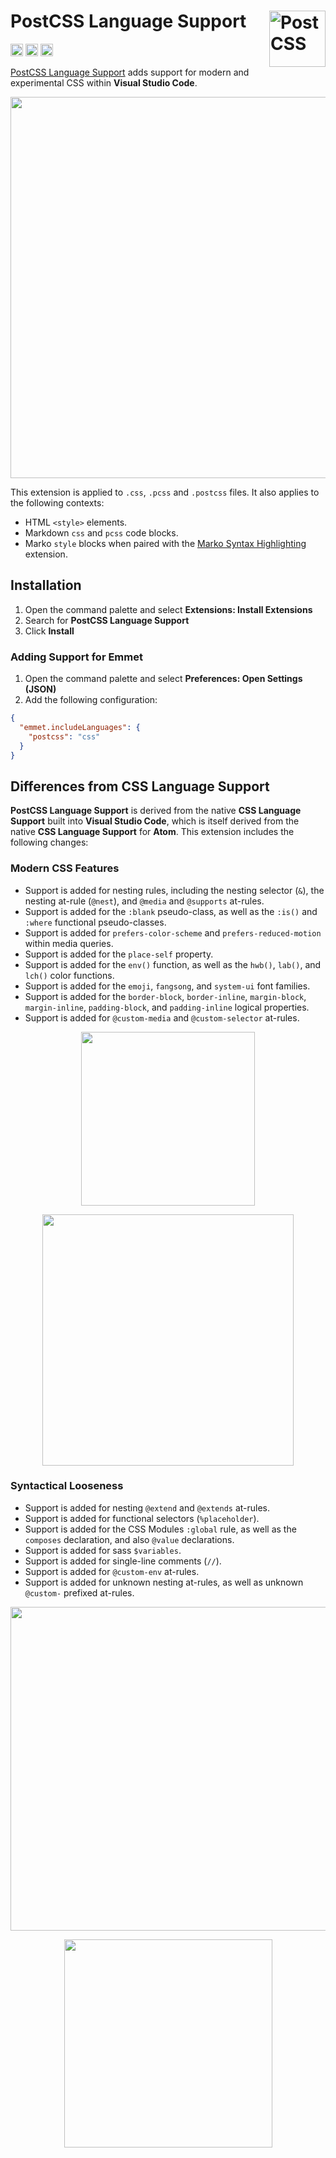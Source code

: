 # PostCSS Language Support [<img src="https://github.com/csstools/postcss-language/raw/master/icon.png" alt="PostCSS" width="90" height="90" align="right">][PostCSS Language Support]

[<img height="20" alt="Installs" src="https://img.shields.io/visual-studio-marketplace/i/csstools.postcss">](https://marketplace.visualstudio.com/items?itemName=csstools.postcss)
[<img height="20" alt="Rating" src="https://img.shields.io/visual-studio-marketplace/stars/csstools.postcss">](https://marketplace.visualstudio.com/items?itemName=csstools.postcss)
[<img height="20" alt="Support Chat" src="https://img.shields.io/badge/support-chat-blue.svg">](https://gitter.im/postcss/postcss)

[PostCSS Language Support] adds support for modern and experimental CSS within **Visual Studio Code**.

<p align="center"><img src="https://raw.githubusercontent.com/csstools/postcss-language/master/preview/custom-rules.png" alt="" width="610"></p>

This extension is applied to `.css`, `.pcss` and `.postcss` files. It also applies to the following contexts:

- HTML `<style>` elements.
- Markdown `css` and `pcss` code blocks.
- Marko `style` blocks when paired with the [Marko Syntax Highlighting] extension.

## Installation

1. Open the command palette and select **Extensions: Install Extensions**
2. Search for **PostCSS Language Support**
3. Click **Install**

### Adding Support for Emmet

1. Open the command palette and select **Preferences: Open Settings (JSON)**
2. Add the following configuration:

```json
{
  "emmet.includeLanguages": {
    "postcss": "css"
  }
}
```

## Differences from CSS Language Support

**PostCSS Language Support** is derived from the native **CSS Language Support** built into **Visual Studio Code**, which is itself derived from the native **CSS Language Support** for **Atom**. This extension includes the following changes:

### Modern CSS Features

- Support is added for nesting rules, including the nesting selector (`&`), the nesting at-rule (`@nest`), and `@media` and `@supports` at-rules.
- Support is added for the `:blank` pseudo-class, as well as the `:is()` and `:where` functional pseudo-classes.
- Support is added for `prefers-color-scheme` and `prefers-reduced-motion` within media queries.
- Support is added for the `place-self` property.
- Support is added for the `env()` function, as well as the `hwb()`, `lab()`, and `lch()` color functions.
- Support is added for the `emoji`, `fangsong`, and `system-ui` font families.
- Support is added for the `border-block`, `border-inline`, `margin-block`, `margin-inline`, `padding-block`, and `padding-inline` logical properties.
- Support is added for `@custom-media` and `@custom-selector` at-rules.

<p align="center"><img src="https://raw.githubusercontent.com/csstools/postcss-language/master/preview/nesting.png" alt="" width="278"></p>
<p align="center"><img src="https://raw.githubusercontent.com/csstools/postcss-language/master/preview/variables.png" alt="" width="402"></p>

### Syntactical Looseness

- Support is added for nesting `@extend` and `@extends` at-rules.
- Support is added for functional selectors (`%placeholder`).
- Support is added for the CSS Modules `:global` rule, as well as the `composes` declaration, and also `@value` declarations.
- Support is added for sass `$variables`.
- Support is added for single-line comments (`//`).
- Support is added for `@custom-env` at-rules.
- Support is added for unknown nesting at-rules, as well as unknown `@custom-` prefixed at-rules.

<p align="center"><img src="https://raw.githubusercontent.com/csstools/postcss-language/master/preview/modules.png" alt="" width="518"></p>
<p align="center"><img src="https://raw.githubusercontent.com/csstools/postcss-language/master/preview/sassy.png" alt="" width="333"></p>

[PostCSS Language Support]: https://github.com/csstools/postcss-language
[Marko Syntax Highlighting]: https://marketplace.visualstudio.com/items?itemName=pcanella.marko
